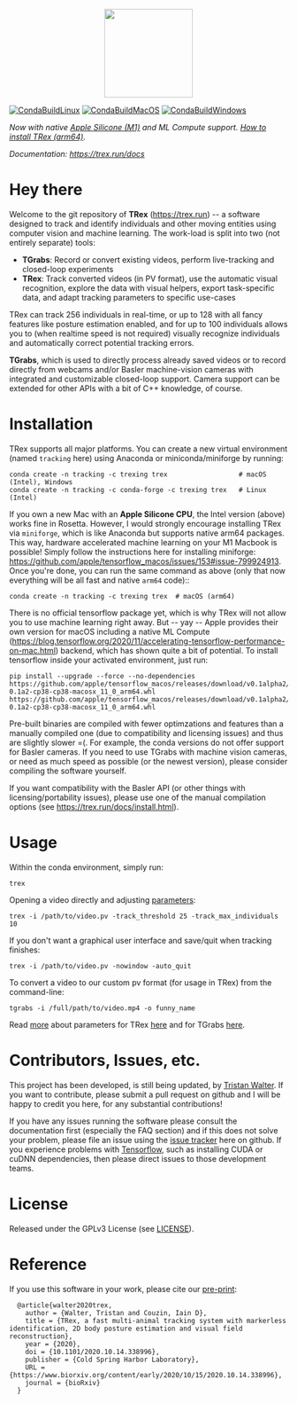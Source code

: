 <p align="center"><img src="https://github.com/mooch443/trex/blob/master/images/Icon1024.png" width="160px"></p>

[![CondaBuildLinux](https://github.com/mooch443/trex/actions/workflows/cmake-ubuntu.yml/badge.svg)](https://github.com/mooch443/trex/actions/workflows/cmake-ubuntu.yml) [![CondaBuildMacOS](https://github.com/mooch443/trex/actions/workflows/cmake-macos.yml/badge.svg)](https://github.com/mooch443/trex/actions/workflows/cmake-macos.yml) [![CondaBuildWindows](https://github.com/mooch443/trex/actions/workflows/cmake-windows.yml/badge.svg)](https://github.com/mooch443/trex/actions/workflows/cmake-windows.yml)

*Now with native [Apple Silicone (M1)](https://www.apple.com/mac/m1/) and ML Compute support. [How to install TRex (arm64)](https://trex.run/docs/install.html#install-m1).*

*Documentation: https://trex.run/docs*

# Hey there

Welcome to the git repository of **TRex** (https://trex.run) -- a software designed to track and identify individuals and other moving entities using computer vision and machine learning. The work-load is split into two (not entirely separate) tools:

* **TGrabs**: Record or convert existing videos, perform live-tracking and closed-loop experiments
* **TRex**: Track converted videos (in PV format), use the automatic visual recognition, explore the data with visual helpers, export task-specific data, and adapt tracking parameters to specific use-cases

TRex can track 256 individuals in real-time, or up to 128 with all fancy features like posture estimation enabled, and for up to 100 individuals allows you to 
(when realtime speed is not required) visually recognize individuals and automatically correct potential tracking errors.

**TGrabs**, which is used to directly process already saved videos or to record directly from webcams and/or Basler machine-vision cameras with integrated and customizable closed-loop support. Camera support can be extended for other APIs with a bit of C++ knowledge, of course.

# Installation

TRex supports all major platforms. You can create a new virtual environment (named ``tracking`` here) using Anaconda or miniconda/miniforge by running:

	conda create -n tracking -c trexing trex                  # macOS (Intel), Windows
	conda create -n tracking -c conda-forge -c trexing trex   # Linux (Intel)

If you own a new Mac with an **Apple Silicone CPU**, the Intel version (above) works fine in Rosetta. However, I would strongly encourage installing TRex via ``miniforge``, which is like Anaconda but supports native arm64 packages. This way, hardware accelerated machine learning on your M1 Macbook is possible! Simply follow the instructions here for installing miniforge: https://github.com/apple/tensorflow_macos/issues/153#issue-799924913. Once you're done, you can run the same command as above (only that now everything will be all fast and native ``arm64`` code)::

	conda create -n tracking -c trexing trex  # macOS (arm64)

There is no official tensorflow package yet, which is why TRex will not allow you to use machine learning right away. But -- yay -- Apple provides their own version for macOS including a native ML Compute (https://blog.tensorflow.org/2020/11/accelerating-tensorflow-performance-on-mac.html) backend, which has shown quite a bit of potential. To install tensorflow inside your activated environment, just run:

	pip install --upgrade --force --no-dependencies https://github.com/apple/tensorflow_macos/releases/download/v0.1alpha2/tensorflow_macos-0.1a2-cp38-cp38-macosx_11_0_arm64.whl https://github.com/apple/tensorflow_macos/releases/download/v0.1alpha2/tensorflow_addons_macos-0.1a2-cp38-cp38-macosx_11_0_arm64.whl

Pre-built binaries are compiled with fewer optimzations and features than a manually compiled one (due to compatibility and licensing issues) and thus are slightly slower =(. For example, the conda versions do not offer support for Basler cameras. If you need to use TGrabs with machine vision cameras, or need as much speed as possible (or the newest version), please consider compiling the software yourself.

If you want compatibility with the Basler API (or other things with licensing/portability issues), please 
use one of the manual compilation options (see https://trex.run/docs/install.html).

# Usage

Within the conda environment, simply run:

	trex

Opening a video directly and adjusting [parameters](https://trex.run/docs/parameters_trex.html):

	trex -i /path/to/video.pv -track_threshold 25 -track_max_individuals 10

If you don't want a graphical user interface and save/quit when tracking finishes:

	trex -i /path/to/video.pv -nowindow -auto_quit

To convert a video to our custom pv format (for usage in TRex) from the command-line:

	tgrabs -i /full/path/to/video.mp4 -o funny_name

Read [more](https://trex.run/docs/run.html) about parameters for TRex [here](https://trex.run/docs/parameters_trex.html) and for TGrabs [here](https://trex.run/docs/parameters_tgrabs.html).

# Contributors, Issues, etc.

This project has been developed, is still being updated, by [Tristan Walter](http://moochm.de).
If you want to contribute, please submit a pull request on github and I will be happy to credit you here, for any substantial contributions!

If you have any issues running the software please consult the documentation first (especially the FAQ section) 
and if this does not solve your problem, please file an issue using the [issue tracker](https://github.com/mooch443/trex/issues) here on github. 
If you experience problems with [Tensorflow](https://tensorflow.org), such as installing CUDA or cuDNN dependencies, then please direct issues to those development teams.

# License

Released under the GPLv3 License (see [LICENSE](https://github.com/mooch443/trex/blob/master/LICENSE)).

# Reference

If you use this software in your work, please cite our [pre-print](http://preprint.trex.run):
```
  @article{walter2020trex,
    author = {Walter, Tristan and Couzin, Iain D},
    title = {TRex, a fast multi-animal tracking system with markerless identification, 2D body posture estimation and visual field reconstruction},
    year = {2020},
    doi = {10.1101/2020.10.14.338996},
    publisher = {Cold Spring Harbor Laboratory},
    URL = {https://www.biorxiv.org/content/early/2020/10/15/2020.10.14.338996},
    journal = {bioRxiv}
  }
```
